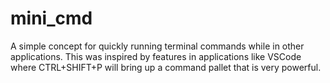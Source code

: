 # mini_cmd
A simple concept for quickly running terminal commands while in other applications.  This was inspired by features in applications like VSCode where CTRL+SHIFT+P will bring up a command pallet that is very powerful.

